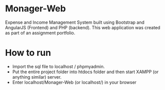 # Monager-Web
Expense and Income Management System built using Bootstrap and AngularJS (Frontend) and PHP (backend). This web application was created as part of an assignment portfolio.

# How to run
- Import the sql file to localhost / phpmyadmin.
- Put the entire project folder into htdocs folder and then start XAMPP (or anything similar) server.
- Enter localhost/Monager-Web (or localhost/<Folder name if you changed it>) in your browser
